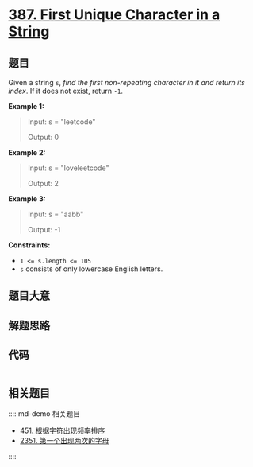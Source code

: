 # [387. First Unique Character in a String](https://leetcode.com/problems/first-unique-character-in-a-string/)

## 题目

Given a string `s`, _find the first non-repeating character in it and return
its index_. If it does not exist, return `-1`.



**Example 1:**

> Input: s = "leetcode"
> 
> Output: 0

**Example 2:**

> Input: s = "loveleetcode"
> 
> Output: 2

**Example 3:**

> Input: s = "aabb"
> 
> Output: -1

**Constraints:**

  * `1 <= s.length <= 105`
  * `s` consists of only lowercase English letters.


## 题目大意

## 解题思路

## 代码

```javascript

```

## 相关题目

:::: md-demo 相关题目
- [451. 根据字符出现频率排序](https://leetcode.com/problems/sort-characters-by-frequency)
- [2351. 第一个出现两次的字母](https://leetcode.com/problems/first-letter-to-appear-twice)

::::
